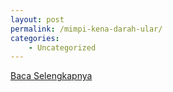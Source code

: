 ```yaml
---
layout: post
permalink: /mimpi-kena-darah-ular/
categories:
    - Uncategorized
---
```


[Baca Selengkapnya](/08)